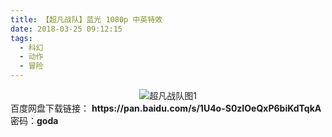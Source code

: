 ```yaml
---
title: 【超凡战队】蓝光 1080p 中英特效
date: 2018-03-25 09:12:15
tags:
  - 科幻
  - 动作
  - 冒险
---
```


<div align=center>
	<img src="/assets/images/a/cfzd-01/1.jpg" alt="超凡战队图1">
</div>
<!-- more -->
百度网盘下载链接：
<b>https://pan.baidu.com/s/1U4o-S0zIOeQxP6biKdTqkA</b>
密码：<b>goda</b>
